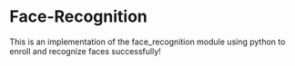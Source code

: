 # Face-Recognition
This is an implementation of the face_recognition module using python to enroll and recognize faces successfully!
